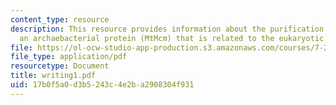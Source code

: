 ```yaml
---
content_type: resource
description: This resource provides information about the purification and characterizationof
  an archaebacterial protein (MtMcm) that is related to the eukaryotic Mcm proteins.
file: https://ol-ocw-studio-app-production.s3.amazonaws.com/courses/7-28-molecular-biology-spring-2005/17b0f5a0d3b5243c4e2ba2908304f931_writing1.pdf
file_type: application/pdf
resourcetype: Document
title: writing1.pdf
uid: 17b0f5a0-d3b5-243c-4e2b-a2908304f931
---
```

